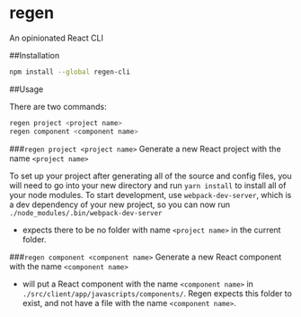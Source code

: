 # regen
An opinionated React CLI

##Installation

```bash
npm install --global regen-cli
```

##Usage

There are two commands:

```bash
regen project <project name>
regen component <component name>
```

###`regen project <project name>`
Generate a new React project with the name `<project name>`

To set up your project after generating all of the source and config files,
you will need to go into your new directory and run `yarn install` to install
all of your node modules. To start development, use `webpack-dev-server`, which
is a dev dependency of your new project, so you can now run
`./node_modules/.bin/webpack-dev-server`
- expects there to be no folder with name `<project name>`
in the current folder.

###`regen component <component name>`
Generate a new React component with the name `<component name>`
- will put a React component with the name `<component name>`
in `./src/client/app/javascripts/components/`. Regen expects this folder to exist,
and not have a file with the name `<component name>`.
